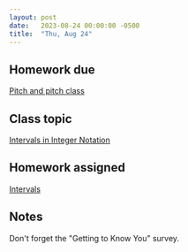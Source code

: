 ```yaml
---
layout: post
date:   2023-08-24 00:00:00 -0500
title:  "Thu, Aug 24"
---
```


## Homework due

[Pitch and pitch class](https://viva.pressbooks.pub/openmusictheory/chapter/pitch-and-pitch-class/#assignments)

## Class topic

[Intervals in Integer Notation](https://viva.pressbooks.pub/openmusictheory/chapter/intervals-in-integer-notation/)

## Homework assigned

[Intervals](https://viva.pressbooks.pub/openmusictheory/chapter/intervals-in-integer-notation/#assignments)

## Notes

Don't forget the "Getting to Know You" survey.